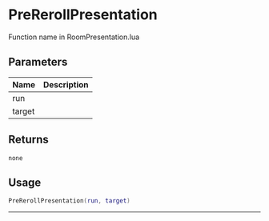 # PreRerollPresentation

Function name in RoomPresentation.lua

## Parameters

| Name   | Description |
| ------ | ----------- |
| run    |             |
| target |             |

## Returns

`none`

## Usage

```lua
PreRerollPresentation(run, target)
```

---
